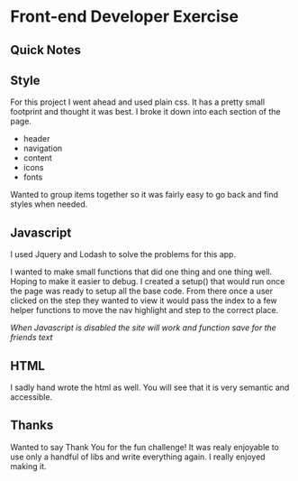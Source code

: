 Front-end Developer Exercise
============================

Quick Notes
------

Style
------
For this project I went ahead and used plain css. It has a pretty small footprint and thought it was best. I broke it down into each section of the page.

-	header
-	navigation
-	content
-	icons
-	fonts

Wanted to group items together so it was fairly easy to go back and find styles when needed.

Javascript
------
I used Jquery and Lodash to solve the problems for this app. 

I wanted to make small functions that did one thing and one thing well. Hoping to make it easier to debug.
I created a setup() that would run once the page was ready to setup all the base code. From there once a user clicked on the step they wanted to view it would pass the index to a few helper functions to move the nav highlight and step to the correct place.

*When Javascript is disabled the site will work and function save for the friends text*

HTML
------
I sadly hand wrote the html as well. You will see that it is very semantic and accessible.

Thanks
------
Wanted to say Thank You for the fun challenge! It was realy enjoyable to use only a handful of libs and write everything again. I really enjoyed making it.
